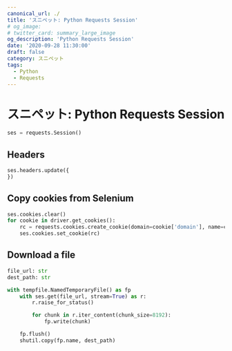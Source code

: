 ```yaml
---
canonical_url: ./
title: 'スニペット: Python Requests Session'
# og_image:
# twitter_card: summary_large_image
og_description: 'Python Requests Session'
date: '2020-09-28 11:30:00'
draft: false
category: スニペット
tags:
  - Python
  - Requests
---
```

# スニペット: Python Requests Session

```python
ses = requests.Session()
```

## Headers
```python
ses.headers.update({
})
```

## Copy cookies from Selenium
```python
ses.cookies.clear()
for cookie in driver.get_cookies():
    rc = requests.cookies.create_cookie(domain=cookie['domain'], name=cookie['name'], value=cookie['value'])
    ses.cookies.set_cookie(rc)
```

## Download a file
```python
file_url: str
dest_path: str

with tempfile.NamedTemporaryFile() as fp
    with ses.get(file_url, stream=True) as r:
        r.raise_for_status()

        for chunk in r.iter_content(chunk_size=8192):
            fp.write(chunk)

    fp.flush()
    shutil.copy(fp.name, dest_path)
```
